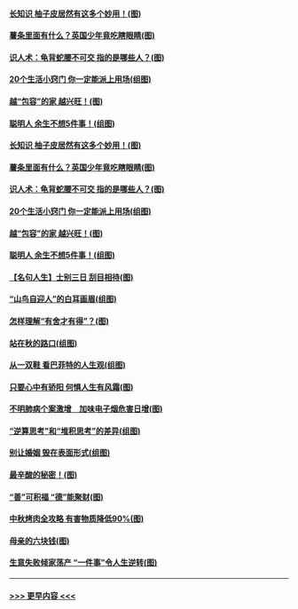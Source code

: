 #### [长知识 柚子皮居然有这多个妙用！(图)](../pages/p8/907425.md?t=09170911) 
#### [薯条里面有什么？英国少年竟吃瞎眼睛(图)](../pages/p8/907381.md?t=09170911) 
#### [识人术：龟背蛇腰不可交 指的是哪些人？(图)](../pages/p8/907503.md?t=09170911) 
#### [20个生活小窍门 你一定能派上用场(组图)](../pages/p8/907510.md?t=09170911) 
#### [越“包容”的家 越兴旺！(图)](../pages/p8/907328.md?t=09170911) 
#### [聪明人 余生不想5件事！(组图)](../pages/p8/907364.md?t=09170911) 
#### [长知识 柚子皮居然有这多个妙用！(图)](../pages/p8/907425.md?t=09170911) 
#### [薯条里面有什么？英国少年竟吃瞎眼睛(图)](../pages/p8/907381.md?t=09170911) 
#### [识人术：龟背蛇腰不可交 指的是哪些人？(图)](../pages/p8/907503.md?t=09170911) 
#### [20个生活小窍门 你一定能派上用场(组图)](../pages/p8/907510.md?t=09170911) 
#### [越“包容”的家 越兴旺！(图)](../pages/p8/907328.md?t=09170911) 
#### [聪明人 余生不想5件事！(组图)](../pages/p8/907364.md?t=09170911) 
#### [【名句人生】士别三日 刮目相待(图)](../pages/p8/906988.md?t=09170911) 
#### [“山鸟自迎人”的白耳画眉(组图)](../pages/p8/907332.md?t=09170911) 
#### [怎样理解“有舍才有得”？(图)](../pages/p8/906872.md?t=09170911) 
#### [站在秋的路口(组图)](../pages/p8/906914.md?t=09170911) 
#### [从一双鞋 看巴菲特的人生观(组图)](../pages/p8/907311.md?t=09170911) 
#### [只要心中有骄阳 何惧人生有风霜(图)](../pages/p8/907320.md?t=09170911) 
#### [不明肺病个案激增　加味电子烟危害日增(图)](../pages/p8/907307.md?t=09170911) 
#### [“逆算思考”和“堆积思考”的差异(组图)](../pages/p8/907229.md?t=09170911) 
#### [别让婚姻 毁在表面形式(组图)](../pages/p8/907118.md?t=09170911) 
#### [最辛酸的秘密！(图)](../pages/p8/906327.md?t=09170911) 
#### [“善”可积福 “德”能聚财(图)](../pages/p8/906906.md?t=09170911) 
#### [中秋烤肉全攻略 有害物质降低90%(图)](../pages/p8/907227.md?t=09170911) 
#### [母亲的六块钱(图)](../pages/p8/907107.md?t=09170911) 
#### [生意失败倾家荡产 “一件事”令人生逆转(图)](../pages/p8/907101.md?t=09170911) 

----
#### [ >>> 更早内容 <<< ](../indexes/p8-earlier.md)

